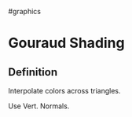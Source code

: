 #graphics 

# Gouraud Shading

## Definition

Interpolate colors across triangles.

Use Vert. Normals.
